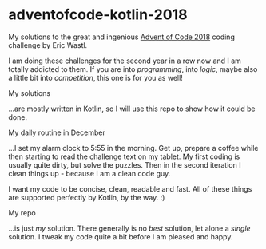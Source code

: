 # adventofcode-kotlin-2018

My solutions to the great and ingenious [Advent of Code 2018](http://adventofcode.com/2018) coding
challenge by Eric Wastl.

I am doing these challenges for the second year in a row now and I am totally addicted to them.
If you are into *programming*, into *logic*, maybe also a little bit into *competition*, this one is for you
as well!

My solutions

...are mostly written in Kotlin, so I will use this repo to show how it could be done.

My daily routine in December

...I set my alarm clock to 5:55 in the morning. Get up, prepare a coffee while then starting to read the challenge 
text on my tablet. My first coding is usually quite dirty, but solve the puzzles. Then in the second iteration I
clean things up - because I am a clean code guy.

I want my code to be concise, clean, readable and fast. All of these things are supported perfectly by Kotlin,
by the way. :)

My repo

...is just *my* solution. There generally is no *best* solution, let alone a *single* solution.
I tweak my code quite a bit before I am pleased and happy. 

 